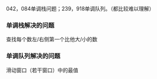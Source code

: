 042，084单调栈问题；239，918单调队列。（都比较难以理解）

### 单调栈解决的问题

查找每个数左/右侧第一个比他大/小的数

### 单调队列解决的问题

滑动窗口（若干窗口）中的最值